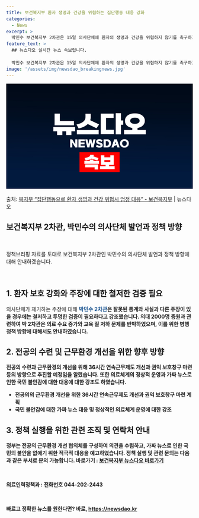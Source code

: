 ```yaml
---
title: 보건복지부 환자 생명과 건강을 위협하는 집단행동 대응 강화
categories:
  - News
excerpt: >
  박민수 보건복지부 2차관은 15일 의사단체에 환자의 생명과 건강을 위협하지 않기를 촉구하고, 이에 위협이 된…
feature_text: >
  ## 뉴스다오 실시간 뉴스 속보입니다.

  박민수 보건복지부 2차관은 15일 의사단체에 환자의 생명과 건강을 위협하지 않기를 촉구하고, 이에 위협이 된…
image: '/assets/img/newsdao_breakingnews.jpg'
---
```


![뉴스다오 속보](/assets/img/newsdao_breakingnews.jpg)

<p>출처: <a href="https://newsdao.kr/3164" rel="dofollow">복지부 “집단행동으로 환자 생명과 건강 위협시 엄정 대응” - 보건복지부</a> | 뉴스다오</p>

<h2 data-ke-size="size26"><b>보건복지부 2차관, 박민수의 의사단체 발언과 정책 방향</b></h2>
<p data-ke-size="size16">&nbsp;</p>
정책브리핑 자료를 토대로 보건복지부 2차관인 박민수의 의사단체 발언과 정책 방향에 대해 안내하겠습니다.
<p data-ke-size="size16">&nbsp;</p>

<h2 data-ke-size="size26"><b>1. 환자 보호 강화와 주장에 대한 철저한 검증 필요</b></h2>
의사단체가 제기하는 주장에 대해 <b><span style="color: #1a5490;">박민수 2차관</span><b>은 잘못된 통계와 사실과 다른 주장이 있을 경우에는 철저하고 투명한 검증이 필요하다고 강조했습니다.
의대 2000명 증원과 관련하여 박 2차관은 의료 수요 증가와 교육 질 저하 문제를 반박하였으며, 이를 위한 병행 정책 방향에 대해서도 안내하였습니다.</b>

<h2 data-ke-size="size26"><b>2. 전공의 수련 및 근무환경 개선을 위한 향후 방향</b></h2>
전공의 수련과 근무환경의 개선을 위해 36시간 연속근무제도 개선과 권익 보호창구 마련 등의 방향으로 추진할 예정임을 알렸습니다. 또한 의료체계의 정상적 운영과 가짜 뉴스로 인한 국민 불안감에 대한 대응에 대한 강조도 하였습니다.

<ul>
  <li>전공의의 근무환경 개선을 위한 36시간 연속근무제도 개선과 권익 보호창구 마련 계획</li>
  <li>국민 불안감에 대한 가짜 뉴스 대응 및 정상적인 의료체계 운영에 대한 강조</li>
</ul>

<h2 data-ke-size="size26"><b>3. 정책 실행을 위한 관련 조직 및 연락처 안내</b></h2>
정부는 전공의 근무환경 개선 협의체를 구성하여 의견을 수렴하고, 가짜 뉴스로 인한 국민의 불안을 없애기 위한 적극적 대응을 예고하였습니다. 정책 실행 및 관련 문의는 다음과 같은 부서로 문의 가능합니다.
바로가기 : <a href="https://newsdao.kr/3164">보건복지부 뉴스다오 바로가기</a>
<p data-ke-size="size16">&nbsp;</p>
의료인력정책과 : 전화번호 044-202-2443
<p data-ke-size="size16">&nbsp;</p>

빠르고 정확한 뉴스를 원한다면? 바로, <a href="https://newsdao.kr" rel="dofollow">https://newsdao.kr</a>



